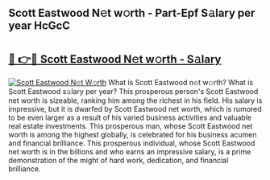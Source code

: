 ## Scott Eastwood N𝚎t w𝚘rth - Part-Epf S𝚊lary per year HcGcC

# <h2><a href="http://gc1kwiw.nevu.top/?p=Scott+Eastwood">🔗 👉🔴 Scott Eastwood N𝚎t w𝚘rth - S𝚊lary</a></h2>

[![Scott Eastwood N𝚎t W𝚘rth](https://i.imgur.com/Oavwk0R.jpeg)](http://gc1kwiw.nevu.top/?p=Scott+Eastwood)
What is Scott Eastwood n𝚎t w𝚘rth? What is Scott Eastwood s𝚊lary per year?
This prosperous person's Scott Eastwood net worth is sizeable, ranking him among the richest in his field. His salary is impressive, but it is dwarfed by Scott Eastwood net worth, which is rumored to be even larger as a result of his varied business activities and valuable real estate investments. This prosperous man, whose Scott Eastwood net worth is among the highest globally, is celebrated for his business acumen and financial brilliance. This prosperous individual, whose Scott Eastwood net worth is in the billions and who earns an impressive salary, is a prime demonstration of the might of hard work, dedication, and financial brilliance.
